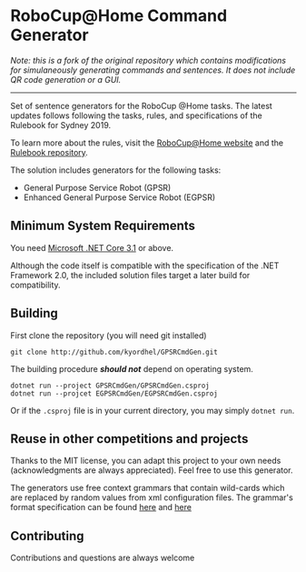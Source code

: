 RoboCup@Home Command Generator
==============================

*Note: this is a fork of the original repository which contains modifications for simulaneously generating commands and sentences.*
*It does not include QR code generation or a GUI.*

------------------------------

Set of sentence generators for the RoboCup @Home tasks.
The latest updates follows following the tasks, rules, and specifications of the Rulebook for Sydney 2019.

To learn more about the rules, visit the [RoboCup@Home website](http://athome.robocup.org) and the [Rulebook repository](https://github.com/RoboCupAtHome/RuleBook/).

The solution includes generators for the following tasks:
- General Purpose Service Robot (GPSR)
- Enhanced General Purpose Service Robot (EGPSR)


## Minimum System Requirements

You need [Microsoft .NET Core 3.1][dotnet-core] or above.

Although the code itself is compatible with the specification of the .NET Framework 2.0, the included solution files target a later build for compatibility.

[dotnet-core]: https://dotnet.microsoft.com/download

## Building
First clone the repository (you will need git installed)

    git clone http://github.com/kyordhel/GPSRCmdGen.git

The building procedure ***should not*** depend on operating system.

    dotnet run --project GPSRCmdGen/GPSRCmdGen.csproj
    dotnet run --projcet EGPSRCmdGen/EGPSRCmdGen.csproj

Or if the `.csproj` file is in your current directory, you may simply `dotnet run`.

## Reuse in other competitions and projects
Thanks to the MIT license, you can adapt this project to your own needs (acknowledgments are always appreciated). Feel free to use this generator.

The generators use free context grammars that contain wild-cards which are replaced by random values from xml configuration files. The grammar's format specification can be found [here](https://github.com/kyordhel/GPSRCmdGen/wiki/Grammar-Format-Specification) and [here](https://github.com/kyordhel/GPSRCmdGen/blob/master/CommonFiles/FormatSpecification.txt)


## Contributing
Contributions and questions are always welcome
